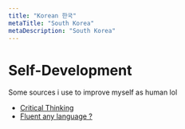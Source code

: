```yaml
---
title: "Korean 한국"
metaTitle: "South Korea"
metaDescription: "South Korea"
---
```


# Self-Development
Some sources i use to improve myself as human lol

- [Critical Thinking](https://collegeinfogeek.com/improve-critical-thinking-skills/)
- [Fluent any language ?](https://www.fluentu.com/blog/language-learning-stories/)




